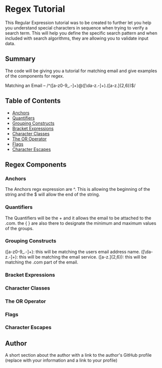 # Regex Tutorial

This Regular Expression tutorial was to be created to further let you help you understand special characters in sequence when trying to verify a search term. This will help you define the specific search pattern and when included with search algorithms, they are allowing you to validate input data. 

## Summary

The code will be giving you a tutorial for matching email and give examples of the components for regex. 

Matching an Email – /^([a-z0-9_\.-]+)@([\da-z\.-]+)\.([a-z\.]{2,6})$/

## Table of Contents

- [Anchors](#anchors)
- [Quantifiers](#quantifiers)
- [Grouping Constructs](#grouping-constructs)
- [Bracket Expressions](#bracket-expressions)
- [Character Classes](#character-classes)
- [The OR Operator](#the-or-operator)
- [Flags](#flags)
- [Character Escapes](#character-escapes)

## Regex Components

### Anchors
The Anchors regx expression are ^. This is allowing the beginning of the string and the $ will allow the end of the string. 


### Quantifiers

The Quantifiers will be the + and it allows the email to be attached to the .com. 
the { } are also there to designate the minimum and maximum values of the groups.


### Grouping Constructs
([a-z0-9_\.-]+): this will be matching the users email address name.
([\da-z\.-]+): this will be matching the email service.
([a-z\.]{2,6}): this will be matching the .com part of the email.


### Bracket Expressions

### Character Classes

### The OR Operator

### Flags

### Character Escapes

## Author

A short section about the author with a link to the author's GitHub profile (replace with your information and a link to your profile)
